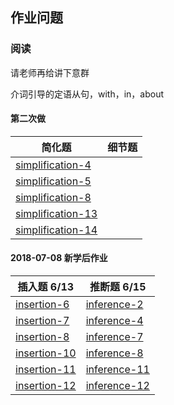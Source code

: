 ## 作业问题

### 阅读

请老师再给讲下意群

介词引导的定语从句，with，in，about

#### 第二次做

简化题 | 细节题 
------------ | ------------- 
[simplification-4](read/simplification#4)         | 
[simplification-5](read/simplification#5)         | 
[simplification-8](read/simplification#8)         |   
[simplification-13](read/simplification#13)     | 
[simplification-14](read/simplification#14)     | 



#### 2018-07-08 新学后作业

插入题  6/13 | 推断题 6/15
------------- | -------------
[insertion-6](read/insertion#6)             | [inference-2](read/inference#2)
[insertion-7](read/insertion#7)             | [inference-4](read/inference#4)
[insertion-8](read/insertion#8)             | [inference-7](read/inference#7)
[insertion-10](read/insertion#10)         | [inference-8](read/inference#8)
[insertion-11](read/insertion#11)         | [inference-11](read/inference#11)
[insertion-12](read/insertion#12)         | [inference-12](read/inference#12)


